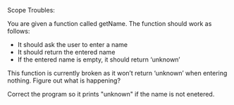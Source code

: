 Scope Troubles:

You are given a function called getName. The function should work as follows:
-	It should ask the user to enter a name
-	It should return the entered name
-	If the entered name is empty, it should return ‘unknown’

This function is currently broken as it won’t return ‘unknown’ when entering nothing. 
Figure out what is happening?

Correct the program so it prints "unknown" if the name is not enetered.
